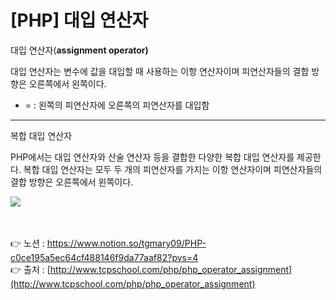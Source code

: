 # [PHP] 대입 연산자

대입 연산자(**assignment operator)**

대입 연산자는 변수에 값을 대입할 때 사용하는 이항 연산자이며 피연산자들의 결합 방향은 오른쪽에서 왼쪽이다.

- = : 왼쪽의 피연산자에 오른쪽의 피연산자를 대입함

---

복합 대입 연산자

PHP에서는 대입 연산자와 산술 연산자 등을 결합한 다양한 복합 대입 연산자를 제공한다.
복합 대입 연산자는 모두 두 개의 피연산자를 가지는 이항 연산자이며 피연산자들의 결합 방향은 오른쪽에서 왼쪽이다.

<img src="https://s3.us-west-2.amazonaws.com/secure.notion-static.com/99e4d16c-8afe-40e3-bd5b-f2eabce5d38d/Untitled.png?X-Amz-Algorithm=AWS4-HMAC-SHA256&X-Amz-Content-Sha256=UNSIGNED-PAYLOAD&X-Amz-Credential=AKIAT73L2G45EIPT3X45%2F20230217%2Fus-west-2%2Fs3%2Faws4_request&X-Amz-Date=20230217T023521Z&X-Amz-Expires=86400&X-Amz-Signature=110bd659ecfeb7872de1f376d6cede0373e26fd8db9332d646cd14251f9a020f&X-Amz-SignedHeaders=host&response-content-disposition=filename%3D%22Untitled.png%22&x-id=GetObject">

<br><br>
👉 노션 : https://www.notion.so/tgmary09/PHP-c0ce195a5ec64cf488146f9da77aaf82?pvs=4
<br>
👉 출처 : [http://www.tcpschool.com/php/php_operator_assignment](http://www.tcpschool.com/php/php_operator_assignment)
